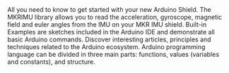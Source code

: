 <EssentialsColumn title="First Steps">
  <EssentialElement title="Quickstart Guide" type="getting-started" link="/tutorials/mkr-imu-shield/mkr-imu-shield-basics">
    All you need to know to get started with your new Arduino Shield.
  </EssentialElement>

</EssentialsColumn>

<EssentialsColumn title="Suggested Libraries">

  <EssentialElement title="MKRIMU library" type="library" link="https://www.arduino.cc/reference/en/libraries/mkrimu/">
    The MKRIMU library allows you to read the acceleration, gyroscope, magnetic field and euler angles from the IMU on your MKR IMU shield.
  </EssentialElement>

</EssentialsColumn>

<EssentialsColumn title="Arduino Basics">
  <EssentialElement title="Built-in Examples" type="tutorial" link="/built-in-examples/">
    Built-in Examples are sketches included in the Arduino IDE and demonstrate all basic Arduino commands.
  </EssentialElement>
  <EssentialElement title="Learn" type="resource" link="/learn/">
    Discover interesting articles, principles and techniques related to the Arduino ecosystem.
  </EssentialElement>
  <EssentialElement title="Language References" type="resource" link="https://www.arduino.cc/reference/en/">
  Arduino programming language can be divided in three main parts: functions, values (variables and constants), and structure.
  </EssentialElement>
</EssentialsColumn>